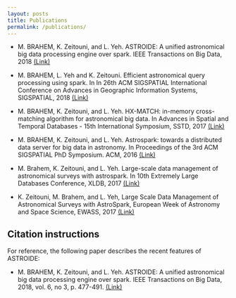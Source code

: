 ```yaml
---
layout: posts
title: Publications
permalink: /publications/
---
```


* M. BRAHEM, K. Zeitouni, and L. Yeh. ASTROIDE: A unified astronomical big data processing engine over spark. IEEE Transactions on Big Data, 2018  [(Link)](https://ieeexplore.ieee.org/stamp/stamp.jsp?tp=&arnumber=8481506)

* M. BRAHEM, L. Yeh and K. Zeitouni. Efficient astronomical query processing using spark. In In 26th ACM SIGSPATIAL International Conference on Advances in Geographic Information Systems, SIGSPATIAL, 2018 [(Link)]([http://perso.prism.uvsq.fr/users/zeitouni/papers/SIGSPATIAL2018_Preprint.pdf](http://www.master-project-h2020.eu/wp-content/uploads/2018/10/SIGSPATIAL2018_Preprint_UVSQ.pdf))

* M. BRAHEM, K. Zeitouni, and L. Yeh. HX-MATCH: in-memory cross-matching algorithm for astronomical big data. In Advances in Spatial and Temporal Databases - 15th International Symposium, SSTD, 2017 [(Link)](https://link.springer.com/chapter/10.1007/978-3-319-64367-0_26)

* M. BRAHEM, K. Zeitouni, and L. Yeh. Astrospark: towards a distributed data server for big data in astronomy. In Proceedings of the 3rd ACM SIGSPATIAL PhD Symposium. ACM, 2016 [(Link)](https://hal.inria.fr/hal-01737851/file/bda2016-actes.pdf#page=68)

* M. Brahem, K. Zeitouni, and L. Yeh. Large-scale data management of astronomical surveys with astrospark. In 10th Extremely Large Databases Conference, XLDB, 2017 [(Link)](https://indico.in2p3.fr/event/14490/contributions/56412/attachments/44365/54975/AstroSpark_XLDB2017.pdf)

* K. Zeitouni, M. Brahem, and L. Yeh, Large Scale Data Management of Astronomical Surveys with AstroSpark, European Week of Astronomy and Space Science, EWASS, 2017 [(Link)](http://space.asu.cas.cz/~ewass17-soc/Presentations/S14/03-Zeitouni_1261.pdf)

## Citation instructions

For reference, the following paper describes the recent features of ASTROIDE:

* M. BRAHEM, K. Zeitouni, and L. Yeh. ASTROIDE: A unified astronomical big data processing engine over spark. IEEE Transactions on Big Data, 2018, vol. 6, no 3, p. 477-491. [(Link)](https://ieeexplore.ieee.org/stamp/stamp.jsp?tp=&arnumber=8481506)

